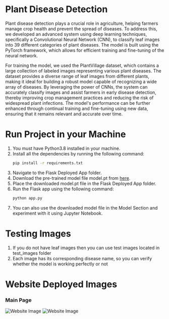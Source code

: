 ﻿# Plant Disease Detection
 Plant disease detection plays a crucial role in agriculture, helping farmers manage crop health and prevent the spread of diseases. To address this, we developed an advanced system using deep learning techniques, specifically a Convolutional Neural Network (CNN), to classify leaf images into 39 different categories of plant diseases. The model is built using the PyTorch framework, which allows for efficient training and fine-tuning of the neural network.

For training the model, we used the PlantVillage dataset, which contains a large collection of labeled images representing various plant diseases. The dataset provides a diverse range of leaf images from different plants, making it ideal for building a robust model capable of recognizing a wide array of diseases. By leveraging the power of CNNs, the system can accurately classify images and assist farmers in early disease detection, thereby improving crop management practices and reducing the risk of widespread plant infections. The model's performance can be further enhanced through continual training and fine-tuning using new data, ensuring that it remains relevant and accurate over time.
# Run Project in your Machine
1. You must have Python3.8 installed in your machine.
2. Install all the dependencies by running the following command:
   ```bash
   pip install -r requirements.txt
3. Navigate to the Flask Deployed App folder.
4. Download the pre-trained model file model.pt from [here](https://drive.google.com/file/d/1CAFW-rcJ5V2KRQdYu34UPMajPNFIFuQ7/view?usp=sharing).
5. Place the downloaded model.pt file in the Flask Deployed App folder.
6. Run the Flask app using the following command:
   ```bash
   python app.py
7. You can also use the downloaded model file in the Model Section and experiment with it using Jupyter Notebook.
# Testing Images
1. If you do not have leaf images then you can use test images located in test_images folder
2. Each image has its corresponding disease name, so you can verify whether the model is working perfectly or not
# Website Deployed Images
### Main Page

![Website Image](Website%20Image/Image_9.jpeg)
![Website Image](Website%20Image/Image_8.jpeg)
